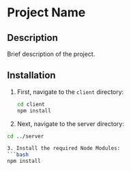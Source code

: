 # Project Name

## Description

Brief description of the project.

## Installation

1. First, navigate to the `client` directory:
   ```bash
   cd client
   npm install

2. Next, navigate to the server directory:
  ```bash
 cd ../server

3. Install the required Node Modules:   
  ```bash
npm install
